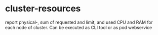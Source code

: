 # cluster-resources
report physical-, sum of requested and limit, and used CPU and RAM for each node of cluster. Can be executed as CLI tool or as pod webservice
